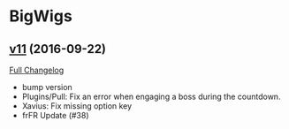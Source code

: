 # BigWigs

## [v11](https://github.com/BigWigsMods/BigWigs/tree/v11) (2016-09-22) [](#top)
[Full Changelog](https://github.com/BigWigsMods/BigWigs/compare/v10.3...v11)

-   bump version  
-   Plugins/Pull: Fix an error when engaging a boss during the countdown.  
-   Xavius: Fix missing option key  
-   frFR Update (#38)  
